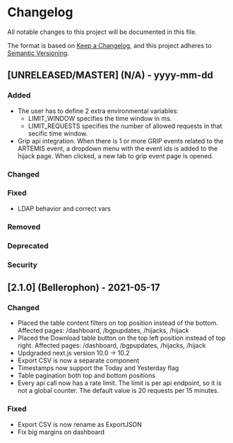 # Changelog

All notable changes to this project will be documented in this file.

The format is based on [Keep a Changelog](https://keepachangelog.com/en/1.0.0/),
and this project adheres to [Semantic Versioning](https://semver.org/spec/v2.0.0.html).

## [UNRELEASED/MASTER] (N/A) - yyyy-mm-dd
### Added
- The user has to define 2 extra environmental variables: 
  * LIMIT_WINDOW specifies the time window in ms.
  * LIMIT_REQUESTS specifies the number of allowed requests in that secific time window.
- Grip api integration. When there is 1 or more GRIP events related to the ARTEMIS event, a dropdown menu with the event ids is added to the hijack page. When clicked, a new tab to grip event page is opened.

### Changed

### Fixed
- LDAP behavior and correct vars

### Removed

### Deprecated

### Security

## [2.1.0] (Bellerophon) - 2021-05-17

### Changed

- Placed the table content filters on top position instead of the bottom. Affected pages: /dashboard, /bgpupdates, /hijacks, /hijack
- Placed the Download table button on the top left position instead of top right. Affected pages: /dashboard, /bgpupdates, /hijacks, /hijack
- Updgraded next.js version 10.0 -> 10.2
- Export CSV is now a separate component
- Timestamps now support the Today and Yesterday flag
- Table pagination both top and bottom positions
- Every api call now has a rate limit. The limit is per api endpoint, so it is not a global counter. The default value is 20 requests per 15 minutes.
### Fixed

- Export CSV is now rename as ExportJSON
- Fix big margins on dashboard
